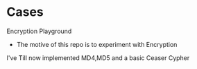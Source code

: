 # Cases
Encryption Playground

* The motive of this repo is to experiment with Encryption

I've Till now implemented MD4,MD5 and a basic Ceaser Cypher

